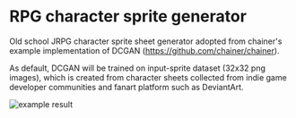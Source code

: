 # RPG character sprite generator

Old school JRPG character sprite sheet generator adopted from chainer's example implementation of DCGAN (https://github.com/chainer/chainer).

As default, DCGAN will be trained on input-sprite dataset (32x32 png images), which is created from character sheets collected from indie game developer communities and fanart platform such as DeviantArt.

![example result](https://raw.githubusercontent.com/almchung/chara-tsukuru-gan/master/example_image_6800.png)

